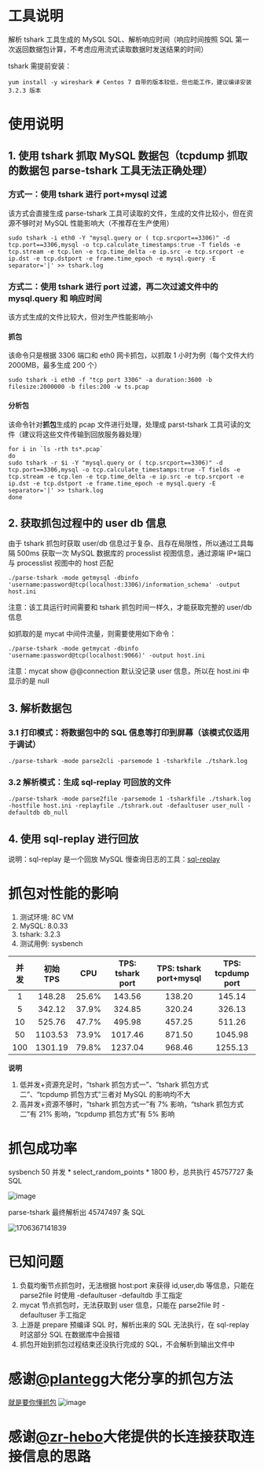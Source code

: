 # 工具说明
解析 tshark 工具生成的 MySQL SQL、解析响应时间（响应时间按照 SQL 第一次返回数据包计算，不考虑应用流式读取数据时发送结果的时间）

tshark 需提前安装：

```
yum install -y wireshark # Centos 7 自带的版本较低，但也能工作，建议编译安装 3.2.3 版本
```


# 使用说明
## 1. 使用 tshark 抓取 MySQL 数据包（tcpdump 抓取的数据包 parse-tshark 工具无法正确处理）
### 方式一：使用 tshark 进行 port+mysql 过滤
该方式会直接生成 parse-tshark 工具可读取的文件，生成的文件比较小，但在资源不够时对 MySQL 性能影响大（不推荐在生产使用）
```
sudo tshark -i eth0 -Y "mysql.query or ( tcp.srcport==3306)" -d tcp.port==3306,mysql -o tcp.calculate_timestamps:true -T fields -e tcp.stream -e tcp.len -e tcp.time_delta -e ip.src -e tcp.srcport -e ip.dst -e tcp.dstport -e frame.time_epoch -e mysql.query -E separator='|' >> tshark.log
```
### 方式二：使用 tshark 进行 port 过滤，再二次过滤文件中的 mysql.query 和 响应时间
该方式生成的文件比较大，但对生产性能影响小
#### 抓包
该命令只是根据 3306 端口和 eth0 网卡抓包，以抓取 1 小时为例（每个文件大约 2000MB，最多生成 200 个）
```
sudo tshark -i eth0 -f "tcp port 3306" -a duration:3600 -b filesize:2000000 -b files:200 -w ts.pcap
```
#### 分析包
该命令针对**抓包**生成的 pcap 文件进行处理，处理成 parst-tshark 工具可读的文件（建议将这些文件传输到回放服务器处理）
```
for i in `ls -rth ts*.pcap`
do
sudo tshark -r $i -Y "mysql.query or ( tcp.srcport==3306)" -d tcp.port==3306,mysql -o tcp.calculate_timestamps:true -T fields -e tcp.stream -e tcp.len -e tcp.time_delta -e ip.src -e tcp.srcport -e ip.dst -e tcp.dstport -e frame.time_epoch -e mysql.query -E separator='|' >> tshark.log
done
```
## 2. 获取抓包过程中的 user db 信息
由于 tshark 抓包时获取 user/db 信息过于复杂、且存在局限性，所以通过工具每隔 500ms 获取一次 MySQL 数据库的 processlist 视图信息，通过源端 IP+端口 与 processlist 视图中的 host 匹配

```
./parse-tshark -mode getmysql -dbinfo 'username:password@tcp(localhost:3306)/information_schema' -output host.ini
```
注意：该工具运行时间需要和 tshark 抓包时间一样久，才能获取完整的 user/db 信息

如抓取的是 mycat 中间件流量，则需要使用如下命令：

```
./parse-tshark -mode getmycat -dbinfo 'username:password@tcp(localhost:9066)' -output host.ini

```

注意：mycat show @@connection 默认没记录 user 信息，所以在 host.ini 中显示的是 null

## 3. 解析数据包
### 3.1 打印模式：将数据包中的 SQL 信息等打印到屏幕（该模式仅适用于调试）

```
./parse-tshark -mode parse2cli -parsemode 1 -tsharkfile ./tshark.log
```
### 3.2 解析模式：生成 sql-replay 可回放的文件
```
./parse-tshark -mode parse2file -parsemode 1 -tsharkfile ./tshark.log -hostfile host.ini -replayfile ./tshrark.out -defaultuser user_null -defaultdb db_null
```
## 4. 使用 sql-replay 进行回放
说明：sql-replay 是一个回放 MySQL 慢查询日志的工具：[sql-replay](https://github.com/Bowen-Tang/sql-replay)

# 抓包对性能的影响
1. 测试环境: 8C VM
2. MySQL: 8.0.33
3. tshark: 3.2.3
4. 测试用例: sysbench

| 并发 | 初始 TPS | CPU   | TPS: tshark port | TPS: tshark port+mysql |TPS: tcpdump port |
|:----:|:--------:|:-----:|:-----------:|:-----------------:|:------------:|
| 1    | 148.28   | 25.6% | 143.56      | 138.20            | 145.14       |
| 5    | 342.12   | 37.9% | 324.85      | 320.24            | 326.13       |
| 10   | 525.76   | 47.7% | 495.98      | 457.25            | 511.26       |
| 50   | 1103.53  | 73.9% | 1017.46     | 871.50            | 1045.98      |
| 100  | 1301.19  | 79.8% | 1237.04     | 968.46            | 1255.13      |

**说明**
1. 低并发+资源充足时，“tshark 抓包方式一”、“tshark 抓包方式二”、“tcpdump 抓包方式”三者对 MySQL 的影响均不大
2. 高并发+资源不够时，“tshark 抓包方式一”有 7% 影响，“tshark 抓包方式二”有 21% 影响，“tcpdump 抓包方式”有 5% 影响

# 抓包成功率
sysbench 50 并发 * select_random_points * 1800 秒，总共执行 45757727 条 SQL

![image](https://github.com/Bowen-Tang/parse-tshark/assets/52245161/caeacc29-bdde-43b6-ac4e-5350603832a7)

parse-tshark 最终解析出 45747497 条 SQL

![1706367141839](https://github.com/Bowen-Tang/parse-tshark/assets/52245161/6eb5ed7b-078a-4459-b62d-88363f856054)


# 已知问题
1. 负载均衡节点抓包时，无法根据 host:port 来获得 id,user,db 等信息，只能在 parse2file 时使用 -defaultuser -defaultdb 手工指定
2. mycat 节点抓包时，无法获取到 user 信息，只能在 parse2file 时 -defaultuser 手工指定
3. 上游是 prepare 预编译 SQL 时，解析出来的 SQL 无法执行，在 sql-replay 时这部分 SQL 在数据库中会报错
4. 抓包开始到抓包过程结束还没执行完成的 SQL，不会解析到输出文件中

# 感谢[@plantegg](https://plantegg.github.io/)大佬分享的抓包方法
[就是要你懂抓包](https://plantegg.github.io/2019/06/21/%E5%B0%B1%E6%98%AF%E8%A6%81%E4%BD%A0%E6%87%82%E6%8A%93%E5%8C%85--WireShark%E4%B9%8B%E5%91%BD%E4%BB%A4%E8%A1%8C%E7%89%88tshark/)
![image](https://github.com/Bowen-Tang/parse-tshark/assets/52245161/c1f28317-c5c6-43bb-b568-3ce9eb7504a3)
# 感谢[@zr-hebo](https://github.com/zr-hebo/sniffer-agent)大佬提供的长连接获取连接信息的思路
